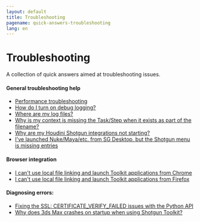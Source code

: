```yaml
---
layout: default
title: Troubleshooting
pagename: quick-answers-troubleshooting
lang: en
---
```


Troubleshooting
===

A collection of quick answers aimed at troubleshooting issues.

#### General troubleshooting help

- [Performance troubleshooting](./troubleshooting/performance-troubleshooting.md)
- [How do I turn on debug logging?](./troubleshooting/turn-debug-logging-on.md)
- [Where are my log files?](./troubleshooting/where-are-my-log-files.md)
- [Why is my context is missing the Task/Step when it exists as part of the filename?](./troubleshooting/context-missing-task-step.md)
- [Why are my Houdini Shotgun integrations not starting?](./troubleshooting/houdini-integrations-not-starting.md)
- [I've launched Nuke/Maya/etc. from SG Desktop, but the Shotgun menu is missing entries](./troubleshooting/menu-entries-missing-in-launched-dcc.md)

#### Browser integration
- [I can't use local file linking and launch Toolkit applications from Chrome](./troubleshooting/cant-use-file-linking-toolkit-app-chrome.md)
- [I can't use local file linking and launch Toolkit applications from Firefox](./troubleshooting/cant-use-file-linking-toolkit-app-firefox.md)

#### Diagnosing errors:
- [Fixing the SSL: CERTIFICATE_VERIFY_FAILED issues with the Python API](./troubleshooting/fix-ssl-certificate-verify-failed.md)
- [Why does 3ds Max crashes on startup when using Shotgun Toolkit?](./troubleshooting/3dsmax-crashes-on-startup.md)
